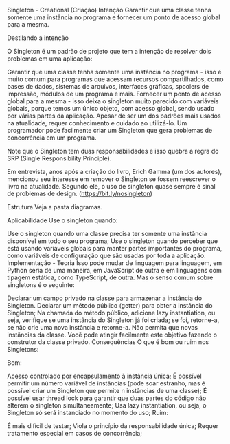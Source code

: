Singleton - Creational (Criação)
Intenção
Garantir que uma classe tenha somente uma instância no programa e fornecer um ponto de acesso global para a mesma.

Destilando a intenção

O Singleton é um padrão de projeto que tem a intenção de resolver dois problemas em uma aplicação:

Garantir que uma classe tenha somente uma instância no programa - isso é muito comum para programas que acessam recursos compartilhados, como bases de dados, sistemas de arquivos, interfaces gráficas, spoolers de impressão, módulos de um programa e mais.
Fornecer um ponto de acesso global para a mesma - isso deixa o singleton muito parecido com variáveis globais, porque temos um único objeto, com acesso global, sendo usado por várias partes da aplicação.
Apesar de ser um dos padrões mais usados na atualidade, requer conhecimento e cuidado ao utilizá-lo. Um programador pode facilmente criar um Singleton que gera problemas de concorrência em um programa.

Note que o Singleton tem duas responsabilidades e isso quebra a regra do SRP (Single Responsibility Principle).

Em entrevista, anos após a criação do livro, Erich Gamma (um dos autores), mencionou seu interesse em remover o Singleton se fossem reescrever o livro na atualidade. Segundo ele, o uso de singleton quase sempre é sinal de problemas de design. (https://bit.ly/nosingleton)

Estrutura
Veja a pasta diagramas.

Aplicabilidade
Use o singleton quando:

Use o singleton quando uma classe precisa ter somente uma instância disponível em todo o seu programa;
Use o singleton quando perceber que está usando variáveis globais para manter partes importantes do programa, como variáveis de configuração que são usadas por toda a aplicação.
Implementação - Teoria
Isso pode mudar de linguagem para linguagem, em Python seria de uma maneira, em JavaScript de outra e em linguagens com tipagem estática, como TypeScript, de outra. Mas o senso comum sobre singletons é o seguinte:

Declarar um campo privado na classe para armazenar a instância do Singleton.
Declarar um método público (getter) para obter a instância do Singleton;
Na chamada do método público, adicione lazy instantiation, ou seja, verifique se uma instância do Singleton já foi criada; se foi, retorne-a, se não crie uma nova instância e retorne-a.
Não permita que novas instâncias da classe. Você pode atingir facilmente este objetivo fazendo o construtor da classe privado.
Consequências
O que é bom ou ruim nos Singletons:

Bom:

Acesso controlado por encapsulamento à instância única;
É possível permitir um número variável de instâncias (pode soar estranho, mas é possível criar um Singleton que permite n instâncias de uma classe);
É possível usar thread lock para garantir que duas partes do código não alterem o singleton simultaneamente;
Usa lazy instantiation, ou seja, o Singleton só será instanciado no momento do uso;
Ruim:

É mais difícil de testar;
Viola o princípio da responsabilidade única;
Requer tratamento especial em casos de concorrência;

